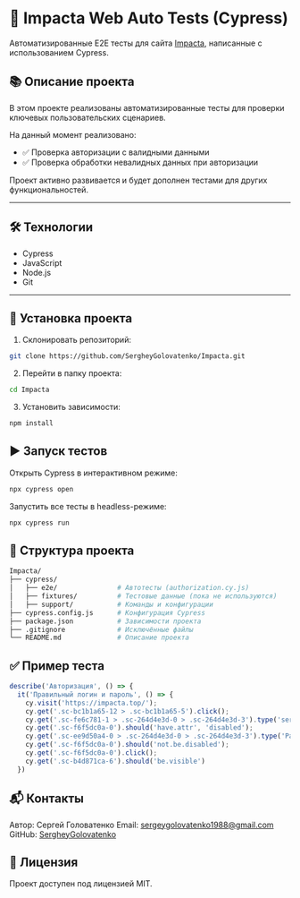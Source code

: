 # 🚀 Impacta Web Auto Tests (Cypress)

Автоматизированные E2E тесты для сайта [Impacta](https://impacta.top), написанные с использованием Cypress.

## 📚 Описание проекта

В этом проекте реализованы автоматизированные тесты для проверки ключевых пользовательских сценариев.

На данный момент реализовано:
- ✅ Проверка авторизации с валидными данными
- ✅ Проверка обработки невалидных данных при авторизации

Проект активно развивается и будет дополнен тестами для других функциональностей.

---

## 🛠️ Технологии

- Cypress
- JavaScript
- Node.js
- Git

---

## 🚀 Установка проекта

1. Склонировать репозиторий:
```bash
git clone https://github.com/SergheyGolovatenko/Impacta.git
```

2. Перейти в папку проекта:
```bash
cd Impacta
```

3. Установить зависимости:
```bash
npm install
```

## ▶️ Запуск тестов

Открыть Cypress в интерактивном режиме:
```bash
npx cypress open
```

Запустить все тесты в headless-режиме:
```bash
npx cypress run
```

## 📂 Структура проекта
```bash
Impacta/
├── cypress/
│   ├── e2e/               # Автотесты (authorization.cy.js)
│   ├── fixtures/          # Тестовые данные (пока не используются)
│   ├── support/           # Команды и конфигурации
├── cypress.config.js      # Конфигурация Cypress
├── package.json           # Зависимости проекта
├── .gitignore             # Исключённые файлы
└── README.md              # Описание проекта
```

## ✅ Пример теста

```js
describe('Авторизация', () => {
  it('Правильный логин и пароль', () => {
    cy.visit('https://impacta.top/');
    cy.get('.sc-bc1b1a65-12 > .sc-bc1b1a65-5').click();
    cy.get('.sc-fe6c781-1 > .sc-264d4e3d-0 > .sc-264d4e3d-3').type('sergeygolovatenko1988@gmail.com').should('have.value', 'sergeygolovatenko1988@gmail.com');
    cy.get('.sc-f6f5dc0a-0').should('have.attr', 'disabled');
    cy.get('.sc-ee9d50a4-0 > .sc-264d4e3d-0 > .sc-264d4e3d-3').type('PasTest123').should('have.value', 'PasTest123');
    cy.get('.sc-f6f5dc0a-0').should('not.be.disabled');
    cy.get('.sc-f6f5dc0a-0').click();
    cy.get('.sc-b4d871ca-6').should('be.visible')
  })
```

## 📬 Контакты

Автор: Сергей Головатенко
Email: sergeygolovatenko1988@gmail.com
GitHub: [SergheyGolovatenko](https://github.com/SergheyGolovatenko)

## 📝 Лицензия

Проект доступен под лицензией MIT.